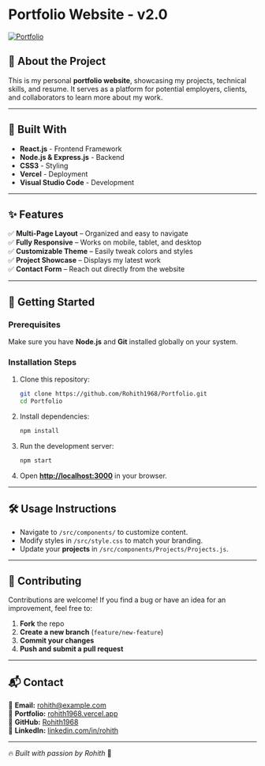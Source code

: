 # **Portfolio Website - v2.0**  
[![Portfolio](https://img.shields.io/badge/Visit-Portfolio-blue)](https://rohith1968.netlify.app/)

## **🚀 About the Project**
This is my personal **portfolio website**, showcasing my projects, technical skills, and resume. It serves as a platform for potential employers, clients, and collaborators to learn more about my work.

---

## **🔧 Built With**
- **React.js** - Frontend Framework  
- **Node.js & Express.js** - Backend 
- **CSS3** - Styling  
- **Vercel** - Deployment  
- **Visual Studio Code** - Development  

---

## **✨ Features**
✅ **Multi-Page Layout** – Organized and easy to navigate  
✅ **Fully Responsive** – Works on mobile, tablet, and desktop  
✅ **Customizable Theme** – Easily tweak colors and styles  
✅ **Project Showcase** – Displays my latest work  
✅ **Contact Form** – Reach out directly from the website  

---

## **📌 Getting Started**
### **Prerequisites**
Make sure you have **Node.js** and **Git** installed globally on your system.

### **Installation Steps**
1. Clone this repository:
   ```bash
   git clone https://github.com/Rohith1968/Portfolio.git
   cd Portfolio
   ```
2. Install dependencies:
   ```bash
   npm install
   ```
3. Run the development server:
   ```bash
   npm start
   ```
4. Open **[http://localhost:3000](http://localhost:3000)** in your browser.

---

## **🛠 Usage Instructions**
- Navigate to `/src/components/` to customize content.
- Modify styles in `/src/style.css` to match your branding.
- Update your **projects** in `/src/components/Projects/Projects.js`.

---

## **🤝 Contributing**
Contributions are welcome! If you find a bug or have an idea for an improvement, feel free to:
1. **Fork** the repo  
2. **Create a new branch** (`feature/new-feature`)  
3. **Commit your changes**  
4. **Push and submit a pull request**  


---

## **📬 Contact**
📧 **Email:** rohith@example.com  
🔗 **Portfolio:** [rohith1968.vercel.app](https://rohith1968.vercel.app/)  
🔗 **GitHub:** [Rohith1968](https://github.com/Rohith1968)  
🔗 **LinkedIn:** [linkedin.com/in/rohith](https://linkedin.com/in/rohith)  

---

🔥 _Built with passion by Rohith_ 🚀

